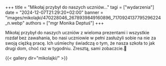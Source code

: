 +++
title = "Mikołaj przybył do naszych uczniów..."
tagi = ["wydarzenia"]
date = "2024-12-07T21:29:20+02:00"
banner = "images/mikolajki/470228046_2678939849160896_7170924137795296224_n.webp"
authors = ["mgr Monika Deptuś"]
+++

Mikołaj przybył do naszych uczniów z wieloma prezentami i wszystkie rozdał bez zawahania, bo nasi uczniowie w pełni zasłużyli sobie na nie za swoją ciężką pracę. Ich uśmiechy świadczą o tym, że nasza szkoła to jak drugi dom, choć raz w tygodniu. Zresztą, sami zobaczcie.🙂

{{< gallery dir="mikolajki/" >}}
